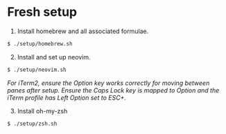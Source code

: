 # Fresh setup

1. Install homebrew and all associated formulae.

```bash
$ ./setup/homebrew.sh
```

2. Install and set up neovim.

```bash
$ ./setup/neovim.sh
```
_For iTerm2, ensure the Option key works correctly for moving between panes after setup. Ensure the Caps Lock key is mapped to Option and the iTerm profile has Left Option set to ESC+._

3. Install oh-my-zsh

```bash
$ ./setup/zsh.sh
```
